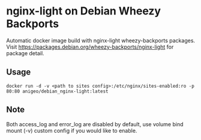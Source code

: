 # nginx-light on Debian Wheezy Backports

Automatic docker image build with nginx-light wheezy-backports packages.  Visit <https://packages.debian.org/wheezy-backports/nginx-light> for package detail.

## Usage
```
docker run -d -v <path to sites config>:/etc/nginx/sites-enabled:ro -p 80:80 anigeo/debian_nginx-light:latest
```

## Note
Both access_log and error_log are disabled by default, use volume bind mount (-v) custom config if you would like to enable.
